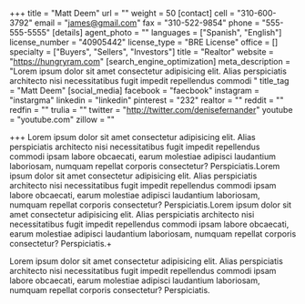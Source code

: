 +++
title = "Matt Deem"
url = ""
weight = 50
[contact]
cell = "310-600-3792"
email = "james@gmail.com"
fax = "310-522-9854"
phone = "555-555-5555"
[details]
agent_photo = ""
languages = ["Spanish", "English"]
license_number = "40905442"
license_type = "BRE License"
office = []
specialty = ["Buyers", "Sellers", "Investors"]
title = "Realtor"
website = "https://hungryram.com"
[search_engine_optimization]
meta_description = "Lorem ipsum dolor sit amet consectetur adipisicing elit. Alias perspiciatis architecto nisi necessitatibus fugit impedit repellendus commodi "
title_tag = "Matt Deem"
[social_media]
facebook = "faecbook"
instagram = "instargma"
linkedin = "linkedin"
pinterest = "232"
realtor = ""
reddit = ""
redfin = ""
trulia = ""
twitter = "http://twitter.com/denisefernander"
youtube = "youtube.com"
zillow = ""

+++
Lorem ipsum dolor sit amet consectetur adipisicing elit. Alias perspiciatis architecto nisi necessitatibus fugit impedit repellendus commodi ipsam labore obcaecati, earum molestiae adipisci laudantium laboriosam, numquam repellat corporis consectetur? Perspiciatis.Lorem ipsum dolor sit amet consectetur adipisicing elit. Alias perspiciatis architecto nisi necessitatibus fugit impedit repellendus commodi ipsam labore obcaecati, earum molestiae adipisci laudantium laboriosam, numquam repellat corporis consectetur? Perspiciatis.Lorem ipsum dolor sit amet consectetur adipisicing elit. Alias perspiciatis architecto nisi necessitatibus fugit impedit repellendus commodi ipsam labore obcaecati, earum molestiae adipisci laudantium laboriosam, numquam repellat corporis consectetur? Perspiciatis.+

Lorem ipsum dolor sit amet consectetur adipisicing elit. Alias perspiciatis architecto nisi necessitatibus fugit impedit repellendus commodi ipsam labore obcaecati, earum molestiae adipisci laudantium laboriosam, numquam repellat corporis consectetur? Perspiciatis.